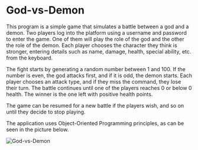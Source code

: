 # God-vs-Demon

This program is a simple game that simulates a battle between a god and a demon. Two players log into the platform using a username and password to enter the game. One of them will play the role of the god and the other the role of the demon. Each player chooses the character they think is stronger, entering details such as name, damage, health, special ability, etc. from the keyboard.

The fight starts by generating a random number between 1 and 100. If the number is even, the god attacks first, and if it is odd, the demon starts. Each player chooses an attack type, and if they miss the command, they lose their turn. The battle continues until one of the players reaches 0 or below 0 health. The winner is the one left with positive health points.

The game can be resumed for a new battle if the players wish, and so on until they decide to stop playing.

The application uses Object-Oriented Programming principles, as can be seen in the picture below.

![God-vs-Demon](https://github.com/user-attachments/assets/df61b1f8-90b4-4b35-8d1f-4b6ae764c7fd)
